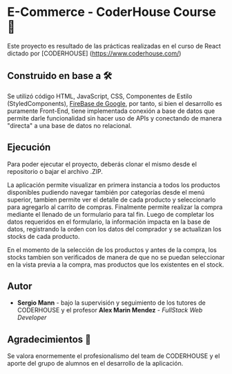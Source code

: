 # E-Commerce - CoderHouse Course 🚀

Este proyecto es resultado de las prácticas realizadas en el curso de React dictado por [CODERHOUSE] (https://www.coderhouse.com/)


## Construido en base a  🛠️

Se utilizó código HTML, JavaScript, CSS, Componentes de Estilo (StyledComponents),  [FireBase de Google](https://firebase.google.com/), por tanto, si bien el desarrollo es puramente Front-End, tiene implementada conexión a base de datos que permite darle funcionalidad sin hacer uso de APIs y conectando de manera "directa" a una base de datos no relacional.

## Ejecución 

Para poder ejecutar el proyecto, deberás clonar el mismo desde el repositorio o bajar el archivo .ZIP.

La aplicación permite visualizar en primera instancia a todos los productos disponibles pudiendo navegar también por categorías desde el menú superior, tambien
permite ver el detalle de cada producto y seleccionarlo para agregarlo al carrito de compras. Finalmente permite realizar la compra mediante el llenado de un formulario
para tal fin.
Luego de completar los datos requeridos en el formulario, la información impacta en la base de datos, registrando la orden con los datos del comprador y se actualizan los stocks de cada producto.

En el momento de la selección de los productos y antes de la compra, los stocks tambien son verificados de manera de que no se puedan seleccionar en la vista previa a la
compra, mas productos que los existentes en el stock.

## Autor

* **Sergio Mann** - bajo la supervisión y seguimiento de los tutores de CODERHOUSE y el profesor  **Alex Marin Mendez** - *FullStack Web Developer*

## Agradecimientos 🎁

Se valora enormemente el profesionalismo del team de CODERHOUSE y el aporte del grupo de alumnos en el desarrollo de la aplicación.

